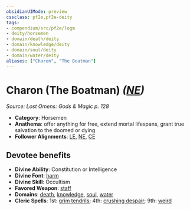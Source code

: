 ```yaml
---
obsidianUIMode: preview
cssclass: pf2e,pf2e-deity
tags:
- compendium/src/pf2e/logm
- deity/horsemen
- domain/death/deity
- domain/knowledge/deity
- domain/soul/deity
- domain/water/deity
aliases: ["Charon", "The Boatman"]
---
```

# Charon (The Boatman) *([NE](rules/traits/neutral-evil-b1.md))*  
*Source: Lost Omens: Gods & Magic p. 128*  

- **Category**: Horsemen
- **Anathema**: offer anything for free, extend mortal lifespans, grant true salvation to the doomed or dying
- **Follower Alignments**: [LE](rules/traits/lawful-evil-b1.md), [NE](rules/traits/neutral-evil-b1.md), [CE](rules/traits/chaotic-evil-b1.md)

## Devotee benefits

- **Divine Ability**: Constitution or Intelligence
- **Divine Font**: [harm](compendium/spells/harm.md)
- **Divine Skill**: Occultism
- **Favored Weapon**: [staff](compendium/equipment/items/staff.md)
- **Domains**: [death](compendium/setting/domains.md#Death), [knowledge](compendium/setting/domains.md#Knowledge), [soul](compendium/setting/domains.md#Soul), [water](compendium/setting/domains.md#Water)
- **Cleric Spells**: 1st: [grim tendrils](compendium/spells/grim-tendrils.md); 4th: [crushing despair](compendium/spells/crushing-despair.md); 9th: [weird](compendium/spells/weird.md)